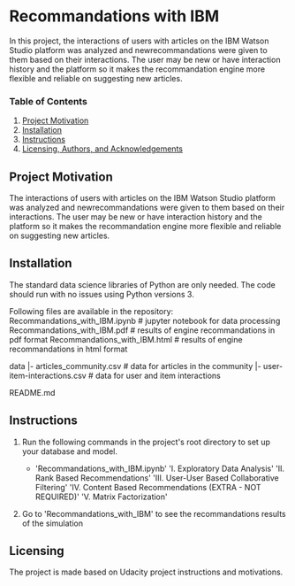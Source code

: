 # Recommandations with IBM
In this project, the interactions of users with articles on the IBM Watson Studio platform was analyzed and newrecommandations were given to them based on their interactions. The user may be new or have interaction history and the platform so it makes the recommandation engine more flexible and reliable on suggesting new articles.


### Table of Contents
1. [Project Motivation](#motivation)
2. [Installation](#installation)
3. [Instructions](#files)
4. [Licensing, Authors, and Acknowledgements](#licensing)

## Project Motivation<a name="motivation"></a>
The interactions of users with articles on the IBM Watson Studio platform was analyzed and newrecommandations were given to them based on their interactions. The user may be new or have interaction history and the platform so it makes the recommandation engine more flexible and reliable on suggesting new articles.

## Installation<a name="installation"></a>
The standard data science libraries of Python are only needed. The code should run with no issues using Python versions 3.

Following files are available in the repository:
Recommandations_with_IBM.ipynb # jupyter notebook for data processing
Recommandations_with_IBM.pdf # results of engine recommandations in pdf format
Recommandations_with_IBM.html # results of engine recommandations in html format

data
|- articles_community.csv # data for articles in the community
|- user-item-interactions.csv # data for user and item interactions

README.md

## Instructions<a name="files"></a>
1. Run the following commands in the project's root directory to set up your database and model.

    - 'Recommandations_with_IBM.ipynb'
        'I. Exploratory Data Analysis'
        'II. Rank Based Recommendations'
        'III. User-User Based Collaborative Filtering'
        'IV. Content Based Recommendations (EXTRA - NOT REQUIRED)'
        'V. Matrix Factorization'

2. Go to 'Recommandations_with_IBM' to see the recommandations results of the simulation


## Licensing<a name="licensing"></a>
The project is made based on Udacity project instructions and motivations.